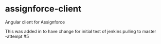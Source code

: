 # assignforce-client
Angular client for Assignforce

This was added in to have change for initial test of jenkins pulling to master -attempt #5

